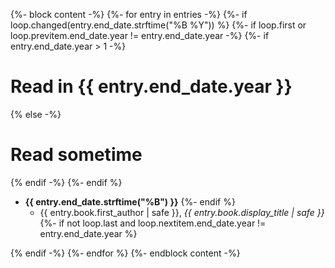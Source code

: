 {%- block content -%}
{%- for entry in entries -%}
{%- if loop.changed(entry.end_date.strftime("%B %Y")) %}
{%- if loop.first or loop.previtem.end_date.year != entry.end_date.year -%}
{%- if entry.end_date.year > 1 -%}
# Read in {{ entry.end_date.year }}
{% else -%}
# Read sometime
{% endif -%}
{%- endif %}
- **{{ entry.end_date.strftime("%B") }}**
{%- endif %}
  - {{ entry.book.first_author | safe }}, _{{ entry.book.display_title | safe }}_
{%- if not loop.last and loop.nextitem.end_date.year != entry.end_date.year %}

{% endif -%}
{%- endfor %}
{%- endblock content -%}
